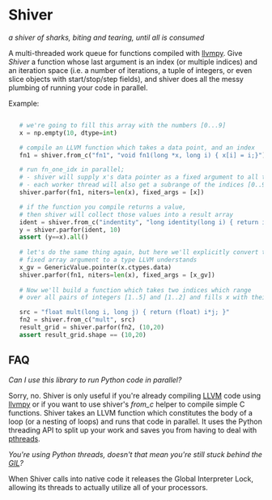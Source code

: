 Shiver
======
*a shiver of sharks, biting and tearing, until all is consumed*

A multi-threaded work queue for functions compiled with [llvmpy](http://http://www.llvmpy.org/). 
Give *Shiver* a function whose last argument is an index (or multiple indices) and an iteration space
 (i.e. a number of iterations, a tuple of integers, or even slice objects with start/stop/step fields), 
and shiver does all the messy plumbing of running your code in parallel. 

Example:

```python

   # we're going to fill this array with the numbers [0...9]
   x = np.empty(10, dtype=int)

   # compile an LLVM function which takes a data point, and an index
   fn1 = shiver.from_c("fn1", "void fn1(long *x, long i) { x[i] = i;}")   

   # run fn_one_idx in parallel;
   # - shiver will supply x's data pointer as a fixed argument to all threads 
   # - each worker thread will also get a subrange of the indices [0..9]
   shiver.parfor(fn1, niters=len(x), fixed_args = [x])

   # if the function you compile returns a value, 
   # then shiver will collect those values into a result array 
   ident = shiver.from_c("indentity", "long identity(long i) { return i; }")
   y = shiver.parfor(ident, 10)
   assert (y==x).all()
    
   # let's do the same thing again, but here we'll explicitly convert the 
   # fixed array argument to a type LLVM understands 
   x_gv = GenericValue.pointer(x.ctypes.data)
   shiver.parfor(fn1, niters=len(x), fixed_args = [x_gv])
   
   # Now we'll build a function which takes two indices which range 
   # over all pairs of integers [1..5] and [1..2] and fills x with their products

   src = "float mult(long i, long j) { return (float) i*j; }" 
   fn2 = shiver.from_c("mult", src)
   result_grid = shiver.parfor(fn2, (10,20)
   assert result_grid.shape == (10,20)


```


FAQ
----

*Can I use this library to run Python code in parallel?* 
    
Sorry, no. Shiver is only useful if you're already compiling [LLVM](http://www.drdobbs.com/architecture-and-design/the-design-of-llvm/240001128) code using [llvmpy](http://www.llvmpy.org/) or if you want to use shiver's *from_c* helper to compile simple C functions. Shiver takes an LLVM function which constitutes the body of a loop (or a nesting of loops) and runs that code in parallel. It uses the Python threading API to split up your work and saves you from having to deal with [pthreads](http://www.cs.fsu.edu/~baker/realtime/restricted/notes/pthreads.html). 


*You're using Python threads, doesn't that mean you're still stuck behind the [GIL](http://stackoverflow.com/questions/1294382/what-is-a-global-interpreter-lock-gil)?*

When Shiver calls into native code it releases the Global Interpreter Lock, allowing its threads to actually utilize all of your processors. 
